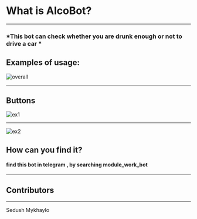 
# ****What is AlcoBot?****
    
***

###  *This bot can check whether you are drunk enough or not to drive a car *

 ## Examples of usage:
 ![overall](https://user-images.githubusercontent.com/72153796/120514288-ca097580-c3d5-11eb-94a1-de0b1e9498ba.png)
 
 
 ***
 
 
## Buttons

![ex1](https://user-images.githubusercontent.com/72153796/120514433-f4f3c980-c3d5-11eb-8c6b-5837cd2e93d7.png)

***
![ex2](https://user-images.githubusercontent.com/72153796/120514455-f8875080-c3d5-11eb-963d-26dc16f4c733.png)

## How can you find it?

#### find this bot in telegram , by searching module_work_bot

***

## Contributors

***

Sedush Mykhaylo
